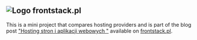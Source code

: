 ![Logo frontstack.pl](https://frontstack.pl/wp-content/uploads/2020/04/Logo.png)
---
This is a mini project that compares hosting providers and is part of the blog post ["Hosting stron i aplikacji webowych
"](https://frontstack.pl/hosting-stron-i-aplikacji-webowych/) available on [frontstack.pl](https://frontstack.pl).